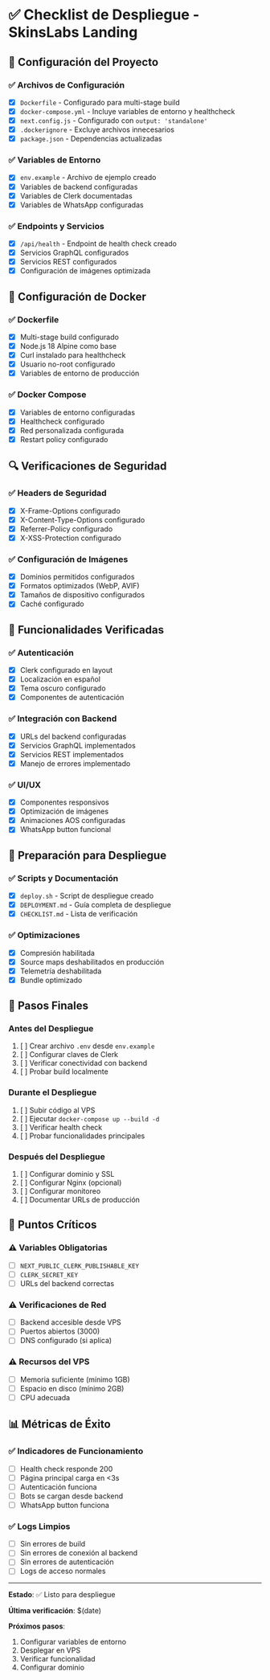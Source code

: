 # ✅ Checklist de Despliegue - SkinsLabs Landing

## 🔧 Configuración del Proyecto

### ✅ Archivos de Configuración
- [x] `Dockerfile` - Configurado para multi-stage build
- [x] `docker-compose.yml` - Incluye variables de entorno y healthcheck
- [x] `next.config.js` - Configurado con `output: 'standalone'`
- [x] `.dockerignore` - Excluye archivos innecesarios
- [x] `package.json` - Dependencias actualizadas

### ✅ Variables de Entorno
- [x] `env.example` - Archivo de ejemplo creado
- [x] Variables de backend configuradas
- [x] Variables de Clerk documentadas
- [x] Variables de WhatsApp configuradas

### ✅ Endpoints y Servicios
- [x] `/api/health` - Endpoint de health check creado
- [x] Servicios GraphQL configurados
- [x] Servicios REST configurados
- [x] Configuración de imágenes optimizada

## 🐳 Configuración de Docker

### ✅ Dockerfile
- [x] Multi-stage build configurado
- [x] Node.js 18 Alpine como base
- [x] Curl instalado para healthcheck
- [x] Usuario no-root configurado
- [x] Variables de entorno de producción

### ✅ Docker Compose
- [x] Variables de entorno configuradas
- [x] Healthcheck configurado
- [x] Red personalizada configurada
- [x] Restart policy configurado

## 🔍 Verificaciones de Seguridad

### ✅ Headers de Seguridad
- [x] X-Frame-Options configurado
- [x] X-Content-Type-Options configurado
- [x] Referrer-Policy configurado
- [x] X-XSS-Protection configurado

### ✅ Configuración de Imágenes
- [x] Dominios permitidos configurados
- [x] Formatos optimizados (WebP, AVIF)
- [x] Tamaños de dispositivo configurados
- [x] Caché configurado

## 📱 Funcionalidades Verificadas

### ✅ Autenticación
- [x] Clerk configurado en layout
- [x] Localización en español
- [x] Tema oscuro configurado
- [x] Componentes de autenticación

### ✅ Integración con Backend
- [x] URLs del backend configuradas
- [x] Servicios GraphQL implementados
- [x] Servicios REST implementados
- [x] Manejo de errores implementado

### ✅ UI/UX
- [x] Componentes responsivos
- [x] Optimización de imágenes
- [x] Animaciones AOS configuradas
- [x] WhatsApp button funcional

## 🚀 Preparación para Despliegue

### ✅ Scripts y Documentación
- [x] `deploy.sh` - Script de despliegue creado
- [x] `DEPLOYMENT.md` - Guía completa de despliegue
- [x] `CHECKLIST.md` - Lista de verificación

### ✅ Optimizaciones
- [x] Compresión habilitada
- [x] Source maps deshabilitados en producción
- [x] Telemetría deshabilitada
- [x] Bundle optimizado

## 🔄 Pasos Finales

### Antes del Despliegue
1. [ ] Crear archivo `.env` desde `env.example`
2. [ ] Configurar claves de Clerk
3. [ ] Verificar conectividad con backend
4. [ ] Probar build localmente

### Durante el Despliegue
1. [ ] Subir código al VPS
2. [ ] Ejecutar `docker-compose up --build -d`
3. [ ] Verificar health check
4. [ ] Probar funcionalidades principales

### Después del Despliegue
1. [ ] Configurar dominio y SSL
2. [ ] Configurar Nginx (opcional)
3. [ ] Configurar monitoreo
4. [ ] Documentar URLs de producción

## 🚨 Puntos Críticos

### ⚠️ Variables Obligatorias
- [ ] `NEXT_PUBLIC_CLERK_PUBLISHABLE_KEY`
- [ ] `CLERK_SECRET_KEY`
- [ ] URLs del backend correctas

### ⚠️ Verificaciones de Red
- [ ] Backend accesible desde VPS
- [ ] Puertos abiertos (3000)
- [ ] DNS configurado (si aplica)

### ⚠️ Recursos del VPS
- [ ] Memoria suficiente (mínimo 1GB)
- [ ] Espacio en disco (mínimo 2GB)
- [ ] CPU adecuada

## 📊 Métricas de Éxito

### ✅ Indicadores de Funcionamiento
- [ ] Health check responde 200
- [ ] Página principal carga en <3s
- [ ] Autenticación funciona
- [ ] Bots se cargan desde backend
- [ ] WhatsApp button funciona

### ✅ Logs Limpios
- [ ] Sin errores de build
- [ ] Sin errores de conexión al backend
- [ ] Sin errores de autenticación
- [ ] Logs de acceso normales

---

**Estado**: ✅ Listo para despliegue

**Última verificación**: $(date)

**Próximos pasos**: 
1. Configurar variables de entorno
2. Desplegar en VPS
3. Verificar funcionalidad
4. Configurar dominio 